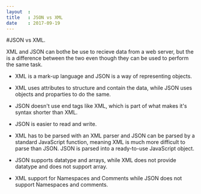 ```yaml
---
layout  :
title   : JSON vs XML
date    : 2017-09-19
---
```


#JSON vs XML.

XML and JSON can bothe be use to recieve data from a web server, but the is a difference between the two even though they can be used to perform the same task.

-  XML is a mark-up language and JSON is a way of representing objects. 

-  XML uses attributes to structure and contain the data, while JSON uses objects and proparties to do the same.

- JSON doesn't use end tags like XML, which is part of what makes it's syntax shorter than XML. 

- JSON is easier to read and write.

- XML has to be parsed with an XML parser and JSON can be parsed by a standard JavaScript function, meaning XML is much more     difficult to parse than JSON. JSON is parsed into a ready-to-use JavaScript object.


- JSON supports datatype and arrays, while XML does not provide datatype and does not support array. 

- XML support for Namespaces and Comments while JSON does not support Namespaces and comments.